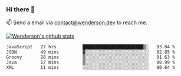 ### Hi there 👋

<!--
**Wenderson-P/wenderson-p** is a ✨ _special_ ✨ repository because its `README.md` (this file) appears on your GitHub profile.

Here are some ideas to get you started:

- 🔭 I’m currently working on ...
- 🌱 I’m currently learning ...
- 👯 I’m looking to collaborate on ...
- 🤔 I’m looking for help with ...
- 💬 Ask me about ...
- 📫 How to reach me: ...
- 😄 Pronouns: ...
- ⚡ Fun fact: ...
-->

📫  Send a email via contact@wenderson.dev to reach me.

[![Wenderson's github stats](https://github-readme-stats.vercel.app/api?username=wenderson-p&show_icons=true&theme=tokyonight&hide=issues)](https://github.com/wenderson-p/github-readme-stats)

<!--START_SECTION:waka-->
```text
JavaScript   27 hrs          ███████████████████████▒░   93.84 % 
JSON         49 mins         ▓░░░░░░░░░░░░░░░░░░░░░░░░   02.85 % 
Groovy       28 mins         ▒░░░░░░░░░░░░░░░░░░░░░░░░   01.63 % 
Java         17 mins         ▒░░░░░░░░░░░░░░░░░░░░░░░░   00.99 % 
XML          11 mins         ░░░░░░░░░░░░░░░░░░░░░░░░░   00.64 % 
```
<!--END_SECTION:waka-->
